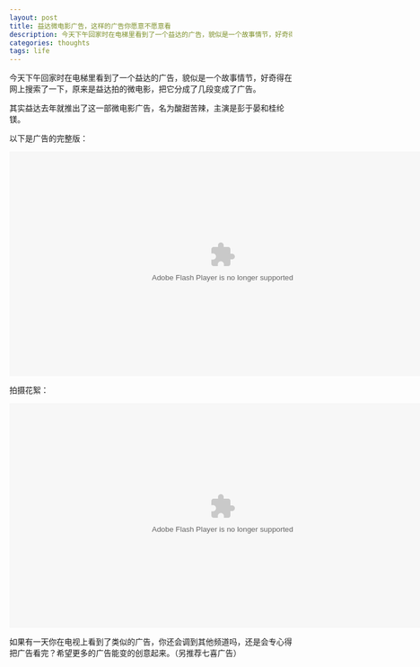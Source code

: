 ```yaml
---
layout: post
title: 益达微电影广告，这样的广告你愿意不愿意看
description: 今天下午回家时在电梯里看到了一个益达的广告，貌似是一个故事情节，好奇得在网上搜索了一下，原来是益达拍的微电影，把它分成了几段变成了广告。其实益达去年就推出了这一部微电影广告，名为酸甜苦辣，主演是彭于晏和桂纶镁。
categories: thoughts
tags: life
---
```

今天下午回家时在电梯里看到了一个益达的广告，貌似是一个故事情节，好奇得在网上搜索了一下，原来是益达拍的微电影，把它分成了几段变成了广告。

其实益达去年就推出了这一部微电影广告，名为酸甜苦辣，主演是彭于晏和桂纶镁。

以下是广告的完整版：

<embed src="http://player.youku.com/player.php/sid/XMjg0MjMyNjA4/v.swf" allowFullScreen="true" quality="high" width="760" height="400" align="middle" allowScriptAccess="always" type="application/x-shockwave-flash"></embed>

拍摄花絮：

<embed src="http://player.youku.com/player.php/sid/XMjgyNTQzNDY4/v.swf" allowFullScreen="true" quality="high" width="760" height="400" align="middle" allowScriptAccess="always" type="application/x-shockwave-flash"></embed>

如果有一天你在电视上看到了类似的广告，你还会调到其他频道吗，还是会专心得把广告看完？希望更多的广告能变的创意起来。（另推荐七喜广告）